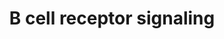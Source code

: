 ---
annotations:
- id: PW:0000822
  parent: signaling pathway
  type: Pathway Ontology
  value: B cell receptor signaling pathway
- id: PW:0000818
  parent: signaling pathway
  type: Pathway Ontology
  value: signaling pathway pertinent to immunity
- id: CL:0000236
  parent: native cell
  type: Cell Type Ontology
  value: B cell
authors:
- A.Pandey
- MaintBot
- Khanspers
- Mkutmon
- MartijnVanIersel
- NetPath
- Christine Chichester
- Zari
- AlexanderPico
- L Dupuis
- Egonw
- Eweitz
citedin:
- link: PMC8751594
  title: DNA methylation of ARHGAP30 is negatively associated with ARHGAP30 expression
    in lung adenocarcinoma, which reduces tumor immunity and is detrimental to patient
    survival (2021)
- link: PMC8845132
  title: Tissue Proteomic Analysis Identifies Mechanisms and Stages of Immunopathology
    in Fatal COVID-19 (2021)
- link: PMC8287703
  title: 'Transcriptomic changes in peripheral blood mononuclear cells with weight
    loss: systematic literature review and primary data synthesis (2021)'
- link: PMC7425054
  title: Combination of the PI3K inhibitor Idelalisib with the conventional cytostatics
    cytarabine and dexamethasone leads to changes in pathway activation that induce
    anti-proliferative effects in B lymphoblastic leukaemia cell lines (2020)
- link: PMC7329820
  title: Citalopram-induced pathways regulation and tentative treatment-outcome-predicting
    biomarkers in lymphoblastoid cell lines from depression patients (2020)
- link: 10.1016/j.tiv.2016.03.009
  title: MicroRNAs as potential biomarkers for doxorubicin-induced cardiotoxicity
communities: []
description: 'The functional B-cell receptor is a multi-protein complex consisting
  of an antigen binding subunit and a signaling subunit. The antigen binding subunit
  is the membrane bound immunoglobulin and the signaling subunit consists of the IgÎ±
  and IgÎ² proteins, which are covalently bound to each other. Both IgÎ± and IgÎ²
  proteins have an immunoreceptor tyrosine -based activation motif (ITAM) each in
  its cytoplasmic region, which is responsible for the initiation and propagation
  of signaling. Antigen binding to the immunoglubulin results in the aggregation of
  both the immunoglobulin and the IgÎ±/Î² subunits. This results in the phosphorylation
  of the tyrosine residues in the ITAM motif of the IgÎ±/Î² subunits by the src-family
  of protein tyrosine kinases Lyn and Syk. The Src family kinases are initially in
  the proximity of the BCR as a result of membrane anchoring by virtue of its their
  acetylation. The N-terminal region of the kinases can also interact with the non-phosphorylated
  ITAMs of IgÎ±. This association is further enhanced upon BCR engagement as a result
  of accumulation in BCR containing lipid rafts and SH2 domain mediated binding to
  the phosphorylated tyrosine residues in ITAMs. This increased association helps
  in amplifying the BCR mediated signaling. Doubly phosphorylated IgÎ±/Î² ITAMs are
  necessary for efficient recruitment of Syk and its activation. Activated Syk then
  phsophorylates the adapter molecule B cell linker protein (BLNK), which acts as
  molecular scaffold for the recruitment of multiple effectors and hence the propagation
  of multiple signaling pathways. BLNK binds to Btk and PLCÎ³2 which results in optimal
  phosphorylation and activation of PLC. This is an important mechanism which links
  BCR to Ca2+ signaling. Apart from the PLC mediated Ca2+ signaling, BCR triggering
  also results in the the activaion of phosphatidylinositol-3 kinase (PI-3K). This
  activation takes place through the recruitment of p85 adaptor subunit of PI-3K to
  CD19 co-receptor, which is phosphorylated by Lyn on its cytoplasmic Y-X-X-M motif.
  Alternatively, PI-3K can be recruited to the plasma membrane by other adapter molecules
  including PIK3AP, CBL or GAB1/2. PI-3K catalyzes the phosphorylation of phosphatidylinositol
  4,5-bisphosphate to phosphatidyl inositol 3,4,5-bisphosphate. Akt, a serine threonine
  kinase, is recruited to the plasma membrane by virtue of its N-terminal PH-domain
  where it is activated by conformational changes and phosphorylation. Activated Akt
  phosphorylates several substrates resulting in diverse physiological consequences:
  Forkhead transcription factors - resulting in its degradation and hence inhibition
  of expression of pro-apoptotic genes, glycogen synthase kinase-3 GSK3 -leading to
  its inhibition and hence regulation of cell-cycle. The tanscription factor NF-kappaB
  is also found to be activated in BCR signaling in a Btk, PI-3K and PKC dependent
  manner.  BCR engagement can also result in the association of GRB2/SOS complex with
  either SHC or BLNK, which results in the activation of the Ras/Raf/MEK/ERK signaling
  cascade. This cascade leads to the activation of transcription factors including
  ELK and MYC. BCR activation also results in the activation of JNKs and p38MAPK.   Please
  access this pathway at [http://www.netpath.org/netslim/bcr_pathway.html NetSlim]
  database.  If you use this pathway, please cite following paper: Kandasamy, K.,
  Mohan, S. S., Raju, R., Keerthikumar, S., Kumar, G. S. S., Venugopal, A. K., Telikicherla,
  D., Navarro, J. D., Mathivanan, S., Pecquet, C., Gollapudi, S. K., Tattikota, S.
  G., Mohan, S., Padhukasahasram, H., Subbannayya, Y., Goel, R., Jacob, H. K. C.,
  Zhong, J., Sekhar, R., Nanjappa, V., Balakrishnan, L., Subbaiah, R., Ramachandra,
  Y. L., Rahiman, B. A., Prasad, T. S. K., Lin, J., Houtman, J. C. D., Desiderio,
  S., Renauld, J., Constantinescu, S. N., Ohara, O., Hirano, T., Kubo, M., Singh,
  S., Khatri, P., Draghici, S., Bader, G. D., Sander, C., Leonard, W. J. and Pandey,
  A. (2010). NetPath: A public resource of curated signal transduction pathways. <i>Genome
  Biology</i>. 11:R3.  Proteins on this pathway have targeted assays available via
  the [https://assays.cancer.gov/available_assays?wp_id=WP23 CPTAC Assay Portal]'
last-edited: 2024-09-22
ndex: 6ec414d7-8b5f-11eb-9e72-0ac135e8bacf
organisms:
- Homo sapiens
redirect_from:
- /index.php/Pathway:WP23
- /instance/WP23
- /instance/WP23_r135522
revision: r135522
schema-jsonld:
- '@context': https://schema.org/
  '@id': https://wikipathways.github.io/pathways/WP23.html
  '@type': Dataset
  creator:
    '@type': Organization
    name: WikiPathways
  description: 'The functional B-cell receptor is a multi-protein complex consisting
    of an antigen binding subunit and a signaling subunit. The antigen binding subunit
    is the membrane bound immunoglobulin and the signaling subunit consists of the
    IgÎ± and IgÎ² proteins, which are covalently bound to each other. Both IgÎ± and
    IgÎ² proteins have an immunoreceptor tyrosine -based activation motif (ITAM) each
    in its cytoplasmic region, which is responsible for the initiation and propagation
    of signaling. Antigen binding to the immunoglubulin results in the aggregation
    of both the immunoglobulin and the IgÎ±/Î² subunits. This results in the phosphorylation
    of the tyrosine residues in the ITAM motif of the IgÎ±/Î² subunits by the src-family
    of protein tyrosine kinases Lyn and Syk. The Src family kinases are initially
    in the proximity of the BCR as a result of membrane anchoring by virtue of its
    their acetylation. The N-terminal region of the kinases can also interact with
    the non-phosphorylated ITAMs of IgÎ±. This association is further enhanced upon
    BCR engagement as a result of accumulation in BCR containing lipid rafts and SH2
    domain mediated binding to the phosphorylated tyrosine residues in ITAMs. This
    increased association helps in amplifying the BCR mediated signaling. Doubly phosphorylated
    IgÎ±/Î² ITAMs are necessary for efficient recruitment of Syk and its activation.
    Activated Syk then phsophorylates the adapter molecule B cell linker protein (BLNK),
    which acts as molecular scaffold for the recruitment of multiple effectors and
    hence the propagation of multiple signaling pathways. BLNK binds to Btk and PLCÎ³2
    which results in optimal phosphorylation and activation of PLC. This is an important
    mechanism which links BCR to Ca2+ signaling. Apart from the PLC mediated Ca2+
    signaling, BCR triggering also results in the the activaion of phosphatidylinositol-3
    kinase (PI-3K). This activation takes place through the recruitment of p85 adaptor
    subunit of PI-3K to CD19 co-receptor, which is phosphorylated by Lyn on its cytoplasmic
    Y-X-X-M motif. Alternatively, PI-3K can be recruited to the plasma membrane by
    other adapter molecules including PIK3AP, CBL or GAB1/2. PI-3K catalyzes the phosphorylation
    of phosphatidylinositol 4,5-bisphosphate to phosphatidyl inositol 3,4,5-bisphosphate.
    Akt, a serine threonine kinase, is recruited to the plasma membrane by virtue
    of its N-terminal PH-domain where it is activated by conformational changes and
    phosphorylation. Activated Akt phosphorylates several substrates resulting in
    diverse physiological consequences: Forkhead transcription factors - resulting
    in its degradation and hence inhibition of expression of pro-apoptotic genes,
    glycogen synthase kinase-3 GSK3 -leading to its inhibition and hence regulation
    of cell-cycle. The tanscription factor NF-kappaB is also found to be activated
    in BCR signaling in a Btk, PI-3K and PKC dependent manner.  BCR engagement can
    also result in the association of GRB2/SOS complex with either SHC or BLNK, which
    results in the activation of the Ras/Raf/MEK/ERK signaling cascade. This cascade
    leads to the activation of transcription factors including ELK and MYC. BCR activation
    also results in the activation of JNKs and p38MAPK.   Please access this pathway
    at [http://www.netpath.org/netslim/bcr_pathway.html NetSlim] database.  If you
    use this pathway, please cite following paper: Kandasamy, K., Mohan, S. S., Raju,
    R., Keerthikumar, S., Kumar, G. S. S., Venugopal, A. K., Telikicherla, D., Navarro,
    J. D., Mathivanan, S., Pecquet, C., Gollapudi, S. K., Tattikota, S. G., Mohan,
    S., Padhukasahasram, H., Subbannayya, Y., Goel, R., Jacob, H. K. C., Zhong, J.,
    Sekhar, R., Nanjappa, V., Balakrishnan, L., Subbaiah, R., Ramachandra, Y. L.,
    Rahiman, B. A., Prasad, T. S. K., Lin, J., Houtman, J. C. D., Desiderio, S., Renauld,
    J., Constantinescu, S. N., Ohara, O., Hirano, T., Kubo, M., Singh, S., Khatri,
    P., Draghici, S., Bader, G. D., Sander, C., Leonard, W. J. and Pandey, A. (2010).
    NetPath: A public resource of curated signal transduction pathways. <i>Genome
    Biology</i>. 11:R3.  Proteins on this pathway have targeted assays available via
    the [https://assays.cancer.gov/available_assays?wp_id=WP23 CPTAC Assay Portal]'
  keywords:
  - AKT1
  - ATF2
  - BCAR1
  - BCL10
  - BCL6
  - BLK
  - BLNK
  - BRAF
  - BTK
  - CAMK2A
  - CARD11
  - CBL
  - CD19
  - CD22
  - CD45
  - CD79A
  - CD79B
  - CD81
  - CDC42
  - CHUK
  - CR2
  - CREB1
  - CRK
  - CRKL
  - DAPP1
  - ELK1
  - ETS1
  - FOXO1
  - FYN
  - GAB1
  - GAB2
  - GRB2
  - GSK3A
  - GSK3B
  - GTF2I
  - HCLS1
  - HRAS
  - IKBKB
  - IKBKG
  - INPP5D
  - JUN
  - LAT2
  - LCK
  - LYN
  - MALT1
  - MAP2K1
  - MAP2K2
  - MAP2K6
  - MAP3K7
  - MAP4K1
  - MAPK1
  - MAPK14
  - MAPK3
  - MAPK4
  - MAPK8
  - MAPK9
  - MAX
  - MYC
  - NCK1
  - NFATC2
  - NFATC3
  - NFKB1
  - NFKBIA
  - PDPK1
  - PDPK2
  - PI-4-P
  - PIK3AP1
  - PIK3CG
  - PIK3R1
  - PIK3R2
  - PIP5K1A
  - PIP5K1B
  - PIP5K1C
  - PLCG1
  - PLCG2
  - PRKCB1
  - PRKCD
  - PTPN11
  - PTPN18
  - PTPN6
  - RAC1
  - RAC2
  - RAF1
  - RAPGEF1
  - RASGRP3
  - REL
  - RELA
  - RPS6KA1
  - SH3BP2
  - SHC1
  - SOS1
  - SYK
  - TEC
  - VAV1
  - VAV2
  license: CC0
  name: B cell receptor signaling
seo: CreativeWork
title: B cell receptor signaling
wpid: WP23
---
